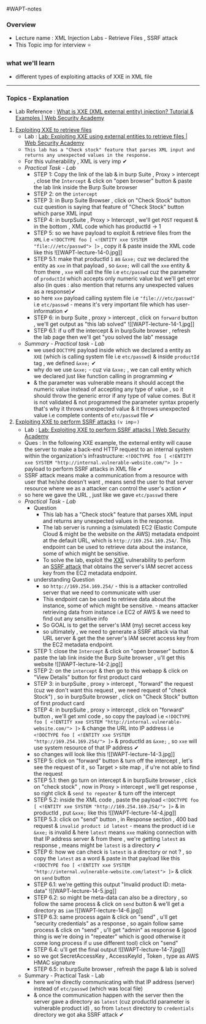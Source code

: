 #WAPT-notes  

### Overview
- Lecture name : XML Injection Labs - Retrieve Files , SSRF attack 
- This Topic imp for interview ⭐
### what we'll learn
- different types of exploiting attacks of XXE in XML file

---
### Topics - Explanation

- Lab Reference : [What is XXE (XML external entity) injection? Tutorial & Examples | Web Security Academy](https://portswigger.net/web-security/xxe#what-is-xml-external-entity-injection)

1) <u> Exploiting XXE to retrieve files</u>
	- Lab : [Lab: Exploiting XXE using external entities to retrieve files | Web Security Academy](https://portswigger.net/web-security/xxe/lab-exploiting-xxe-to-retrieve-files)
	- `This lab has a "Check stock" feature that parses XML input and returns any unexpected values in the response.` 
	- For this vulnerability , XML is very imp ✔
	- *Practical Task - Lab*
		- STEP 1: Copy the link of the lab & in burp Suite , Proxy > intercept , close the `Intercept` & click on "open browser" button & paste the lab link inside the Burp Suite browser
		- STEP 2: on the `intercept`
		- STEP 3: in Burp Suite Browser , click on "Check Stock" button cuz question is saying that feature of "Check Stock" button which parse XML input
		- STEP 4: in burpSuite , Proxy > Intercept , we'll get `POST` request & in the bottom , XML code which has productId -> 1
		- STEP 5: so we have payload to exploit & retrieve files from the `XML` i.e `<!DOCTYPE foo [ <!ENTITY xxe SYSTEM "file:///etc/passwd"> ]>` , copy it & paste inside the XML code like this ![[WAPT-lecture-14-0.jpg]]
		- STEP 5.1: make that productId `1` as `&xxe;` cuz we declared the entity as `xxe` in that payload , so `&xxe;` will call the `xxe` entity & from there , `xxe` will call the file i.e `etc/passwd` cuz the parameter of `productId` which accepts only numeric value but we'll get error also (in ques : also mention that returns any unexpected values as a response)✔
		- so here `xxe` payload calling system file i.e `"file:///etc/passwd"` i.e `etc/passwd` - means it's very important file which has user-information ✔
		- STEP 6: in burp Suite , proxy > intercept , click on `forward` button , we'll get output as "this lab solved" ![[WAPT-lecture-14-1.jpg]]
		- STEP 6.1: if u off the intercept & in burpSuite browser , refresh the lab page then we'll get "you solved the lab" message
	- *Summary - Practical task - Lab*
		- we used `DOCTYPE` payload inside which we declared a entity as `XXE` (which is calling system file i.e `etc/passwd`) & inside `productId` tag , we defined `&xxe;` ✔
		- why do we use `&xxe;` - cuz via `&xxe;` , we can call entity which we declared just like function calling in programming ✔
		- & the parameter was vulnerable means it should accept the numeric value instead of accepting any type of value , so it should throw the generic error if any type of value comes. But it is not validated & not programmed the parameter syntax properly that's why it throws unexpected value & it throws unexpected value i.e complete contents of `etc/passwd` file ✔
2) <u>Exploiting XXE to perform SSRF attacks</u> `(v imp⭐)`
	- Lab : [Lab: Exploiting XXE to perform SSRF attacks | Web Security Academy](https://portswigger.net/web-security/xxe/lab-exploiting-xxe-to-perform-ssrf)
	- Ques : In the following XXE example, the external entity will cause the server to make a back-end HTTP request to an internal system within the organization's infrastructure: `<!DOCTYPE foo [ <!ENTITY xxe SYSTEM "http://internal.vulnerable-website.com/"> ]>` - payload to perform SSRF attacks in XML file ✔
	- SSRF attack means make a communication from a resource with user that he/she doesn't want , means send the user to that server resource where we as a attacker can control the user's action ✔
	- so here we gave the URL , just like we gave `etc/passwd` there
	- *Practical Task - Lab*
		- Question
			- This lab has a "Check stock" feature that parses XML input and returns any unexpected values in the response.
			- The lab server is running a (simulated) EC2 (Elastic Compute Cloud & might be the website on the AWS) metadata endpoint at the default URL, which is `http://169.254.169.254/`. This endpoint can be used to retrieve data about the instance, some of which might be sensitive.
			- To solve the lab, exploit the [XXE](https://portswigger.net/web-security/xxe) vulnerability to perform an [SSRF attack](https://portswigger.net/web-security/ssrf) that obtains the server's IAM secret access key from the EC2 metadata endpoint.
		- understanding Question
			- so `http://169.254.169.254/` - this is a attacker controlled server that we need to communicate with user 
			- This endpoint can be used to retrieve data about the instance, some of which might be sensitive. - means attacker retrieving data from instance i.e EC2 of AWS & we need to find out any sensitive info
			- So GOAL is to get the server's IAM (my) secret access key 
			- so ultimately , we need to generate a SSRF attack via that URL server & get the the server's IAM secret access key from the EC2 metadata endpoint.
		- STEP 1: close the `Intercept` & click on "open browser" button & paste the lab link inside the Burp Suite browser , u'll get this website ![[WAPT-lecture-14-2.jpg]]
		- STEP 2: on the `intercept` & then go to this webapp & click on "View Details" button for first product card
		- STEP 3: in burpSuite , proxy > intercept , "forward" the request (cuz we don't want this request , we need request of "check Stock") , so in burpSuite browser , click on "Check Stock" button of first product card
		- STEP 4: in burpSuite , proxy > intercept , click on "forward" button , we'll get xml code , so copy the payload i.e `<!DOCTYPE foo [ <!ENTITY xxe SYSTEM "http://internal.vulnerable-website.com/"> ]>` & change the URL into IP address i.e `<!DOCTYPE foo [ <!ENTITY xxe SYSTEM "http://169.254.169.254/"> ]>` & productId as `&xxe;` , so `xxe` will use system resource of that IP address ✔
		- so changes will look like this ![[WAPT-lecture-14-3.jpg]]
		- STEP 5: click on "forward" button & turn off the intercept , let's see the request of it , so Target > site map , if u're not able to find the request 
		- STEP 5.1: then go turn on intercept & in burpSuite browser , click on "check stock" , now in Proxy > intercept , we'll get response , so right click & `send to repeater` & turn off the intercept
		- STEP 5.2: inside the XML code , paste the payload `<!DOCTYPE foo [ <!ENTITY xxe SYSTEM "http://169.254.169.254/"> ]>` & in productId , put `&xxe;` like this ![[WAPT-lecture-14-4.jpg]]
		- STEP 5.3: click on "send" button , in Response section , 400 bad request & `invalid product id latest` - means the product id i.e `&xxe;` is invalid & here `latest` means `xxe` making connection with that IP address server & from there , we're getting `latest` as response , means might be `latest` is a directory ✔
		- STEP 6: how we can check is `latest` is a directory or not ? , so copy the `latest` as a word & paste in that payload like this `<!DOCTYPE foo [ <!ENTITY xxe SYSTEM "http://internal.vulnerable-website.com/latest"> ]>` & click on `send` button
		- STEP 6.1: we're getting this output "Invalid product ID: meta-data" ![[WAPT-lecture-14-5.jpg]]
		- STEP 6.2: so might be meta-data can also be a directory , so follow the same process & click on `send` button & we'll get a directory as `iam` ![[WAPT-lecture-14-6.jpg]]
		- STEP 6.3: same process again & click on "send" , u'll get "security credentials" as a response , so again follow same process & click on "send" , u'll get "admin" as response & (good thing is we're doing in "repeater" which is good otherwise it come long process if u use different tool) click on "send"
		- STEP 6.4: u'll get the final output ![[WAPT-lecture-14-7.jpg]]
		- so we got SecretAccessKey , AccessKeyId , Token , type as AWS HMAC signature
		- STEP 6.5: in burpSuite browser , refresh the page & lab is solved
	- Summary - Practical Task - Lab
		- here we're directly communicating with that IP address (server) instead of `etc/passwd` (which was local file)
		- & once the communication happen with the server then the server gave a directory as `latest` (cuz productId parameter is vulnerable product id) , so from `latest` directory to `credentials` directory we got aka SSRF attack ✔

